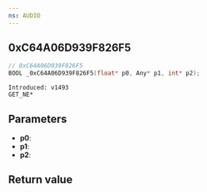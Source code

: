 ```yaml
---
ns: AUDIO
---
```

## 0xC64A06D939F826F5

```c
// 0xC64A06D939F826F5
BOOL _0xC64A06D939F826F5(float* p0, Any* p1, int* p2);
```

```
Introduced: v1493
GET_NE*
```

## Parameters
* **p0**:
* **p1**:
* **p2**:

## Return value
